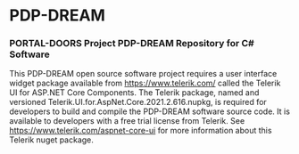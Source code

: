 # PDP-DREAM

### PORTAL-DOORS Project PDP-DREAM Repository for C# Software

This PDP-DREAM open source software project requires 
a user interface widget package available from https://www.telerik.com/
called the Telerik UI for ASP.NET Core Components.
The Telerik package, named and versioned Telerik.UI.for.AspNet.Core.2021.2.616.nupkg, 
is required for developers to build and compile the PDP-DREAM software source code.
It is available to developers with a free trial license from Telerik.
See https://www.telerik.com/aspnet-core-ui for more information about this Telerik nuget package.
